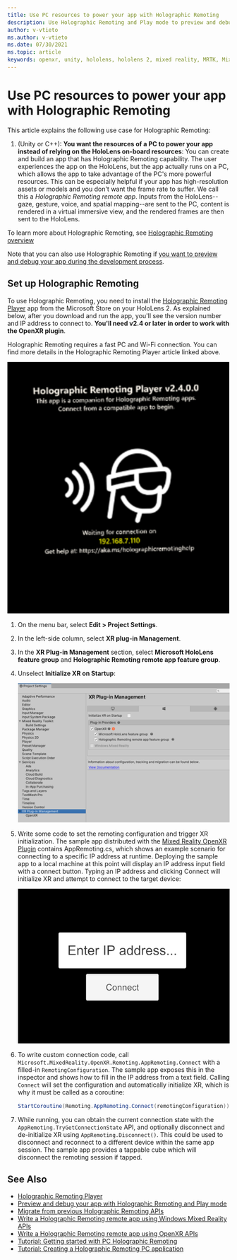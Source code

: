 ```yaml
---
title: Use PC resources to power your app with Holographic Remoting
description: Use Holographic Remoting and Play mode to preview and debug your app
author: v-vtieto
ms.author: v-vtieto
ms.date: 07/30/2021
ms.topic: article
keywords: openxr, unity, hololens, hololens 2, mixed reality, MRTK, Mixed Reality Toolkit, augmented reality, virtual reality, mixed reality headsets, learn, tutorial, getting started, holographic remoting, desktop, preview, debug
---
```


# Use PC resources to power your app with Holographic Remoting

This article explains the following use case for Holographic Remoting: 

1. (Unity or C++):  **You want the resources of a PC to power your app instead of relying on the HoloLens on-board resources**: You can create and build an app that has Holographic Remoting capability. The user experiences the app on the HoloLens, but the app actually runs on a PC, which allows the app to take advantage of the PC's more powerful resources. This can be especially helpful if your app has high-resolution assets or models and you don't want the frame rate to suffer. We call this a _Holographic Remoting remote app_. Inputs from the HoloLens--gaze, gesture, voice, and spatial mapping--are sent to the PC, content is rendered in a virtual immersive view, and the rendered frames are then sent to the HoloLens. 

To learn more about Holographic Remoting, see [Holographic Remoting overview](../platform-capabilities-and-apis/holographic-remoting-overview.md)

Note that you can also use Holographic Remoting if [you want to preview and debug your app during the development process](preview-and-debug-your-app.md).

## Set up Holographic Remoting

To use Holographic Remoting, you need to install the [Holographic Remoting Player](../platform-capabilities-and-apis/holographic-remoting-player.md) app from the Microsoft Store on your HoloLens 2. As explained below, after you download and run the app, you'll see the version number and IP address to connect to. **You'll need v2.4 or later in order to work with the OpenXR plugin**.

Holographic Remoting requires a fast PC and Wi-Fi connection. You can find more details in the Holographic Remoting Player article linked above.

![Screenshot of the Holographic Remoting Player running in the HoloLens](images/openxr-features-img-01.png)

1. On the menu bar, select **Edit > Project Settings**.
1. In the left-side column, select **XR plug-in Management**.
1. In the **XR Plug-in Management** section, select **Microsoft HoloLens feature group** and **Holographic Remoting remote app feature group**.
1. Unselect **Initialize XR on Startup**:

    ![Screenshot of project settings panel open in the Unity Editor with Initialize XR on Startup unchecked](images/001-openxr-features.png)

1. Write some code to set the remoting configuration and trigger XR initialization. The sample app distributed with the [Mixed Reality OpenXR Plugin](./xr-project-setup.md#unity-sample-projects-for-openxr-and-hololens-2) contains AppRemoting.cs, which shows an example scenario for connecting to a specific IP address at runtime. Deploying the sample app to a local machine at this point will display an IP address input field with a connect button. Typing an IP address and clicking Connect will initialize XR and attempt to connect to the target device:

    ![Screenshot of sample app displaying example app remoting UI](images/openxr-sample-app-remoting.png)

1. To write custom connection code, call `Microsoft.MixedReality.OpenXR.Remoting.AppRemoting.Connect` with a filled-in `RemotingConfiguration`. The sample app exposes this in the inspector and shows how to fill in the IP address from a text field. Calling `Connect` will set the configuration and automatically initialize XR, which is why it must be called as a coroutine:

    ``` cs
    StartCoroutine(Remoting.AppRemoting.Connect(remotingConfiguration));
    ```

1. While running, you can obtain the current connection state with the `AppRemoting.TryGetConnectionState` API, and optionally disconnect and de-initialize XR using `AppRemoting.Disconnect()`. This could be used to disconnect and reconnect to a different device within the same app session. The sample app provides a tappable cube which will disconnect the remoting session if tapped.

## See Also

* [Holographic Remoting Player](../platform-capabilities-and-apis/holographic-remoting-player.md)
* [Preview and debug your app with Holographic Remoting and Play mode](preview-and-debug-your-app.md)
* [Migrate from previous Holographic Remoting APIs](migrate-from-previous-apis.md)
* [Write a Holographic Remoting remote app using Windows Mixed Reality APIs](../platform-capabilities-and-apis/holographic-remoting-create-remote-wmr.md)
* [Write a Holographic Remoting remote app using OpenXR APIs](../platform-capabilities-and-apis/holographic-remoting-create-remote-openxr.md)
* [Tutorial: Getting started with PC Holographic Remoting](../unity/tutorials/mr-learning-pc-holographic-remoting-01.md)
* [Tutorial: Creating a Holographic Remoting PC application](../unity/tutorials/mr-learning-pc-holographic-remoting-02.md)
